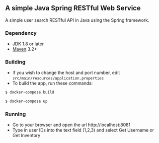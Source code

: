 ## A simple Java Spring RESTful Web Service

A simple user search RESTful API in Java using the Spring framework.

### Dependency
- JDK 1.8 or later
- [Maven](https://maven.apache.org/) 3.2+

### Building

- If you wish to change the host and port number, edit `src/main/resources/application.properties`
- To build the app, run these commands:   

```bash
$ docker-compose build
```

```bash
$ docker-compose up
```

### Running

- Go to your browser and open the url http://localhost:8081
- Type in user IDs into the text field (1,2,3) and select Get Username or Get Inventory
